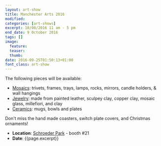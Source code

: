 ```yaml
---
layout: art-show
title: Manchester Arts 2016
modified:
categories: [art-shows]
excerpt: 10/08/2016 11 am - 5 pm
end_date: 9 October 2016
tags: []
image:
  feature:
  teaser:
  thumb:
date: 2016-09-25T01:50:13+01:00
font_class: art-show
---
```


The following pieces will be available:

  * [Mosaics]({{site.url}}/portfolio/mosaics/): trivets, frames, trays, lamps, rocks, mirrors, candle holders, & wall hangings
  * [Jewelry]({{site.url}}/portfolio/jewelry/): made from painted leather, sculpey clay, copper clay, mosaic glass, millefiori, and clay
  * [Ceramics]({{site.url}}/portfolio/ceramics/): mugs, bowls and plates

Don't miss the hand made coasters, switch plate covers, and Christmas ornaments!

* **Location**: [Schroeder Park](https://goo.gl/maps/7uuajmY1pUT2) - booth #21
* **Date**: {{page.excerpt}}
